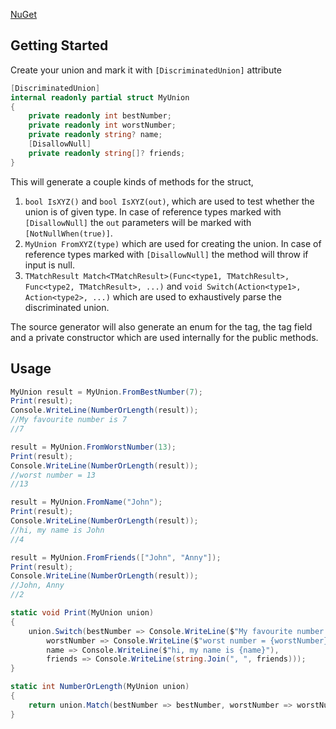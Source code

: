 [NuGet](https://www.nuget.org/packages/NamedDiscriminatedUnions/)

Getting Started
---
Create your union and mark it with `[DiscriminatedUnion]` attribute
```cs
[DiscriminatedUnion]
internal readonly partial struct MyUnion
{
    private readonly int bestNumber;
    private readonly int worstNumber;
    private readonly string? name;
    [DisallowNull]
    private readonly string[]? friends;
}
```

This will generate a couple kinds of methods for the struct,
1. `bool IsXYZ()` and `bool IsXYZ(out)`, which are used to test whether the union is of given type. In case of reference types marked with `[DisallowNull]` the `out` parameters will be marked with `[NotNullWhen(true)]`.
2. `MyUnion FromXYZ(type)` which are used for creating the union. In case of reference types marked with `[DisallowNull]` the method will throw if input is null.
3. `TMatchResult Match<TMatchResult>(Func<type1, TMatchResult>, Func<type2, TMatchResult>, ...)` and `void Switch(Action<type1>, Action<type2>, ...)` which are used to exhaustively parse the discriminated union.

The source generator will also generate an enum for the tag, the tag field and a private constructor which are used internally for the public methods.


Usage
---
```cs
MyUnion result = MyUnion.FromBestNumber(7);
Print(result);
Console.WriteLine(NumberOrLength(result));
//My favourite number is 7
//7

result = MyUnion.FromWorstNumber(13);
Print(result);
Console.WriteLine(NumberOrLength(result));
//worst number = 13
//13

result = MyUnion.FromName("John");
Print(result);
Console.WriteLine(NumberOrLength(result));
//hi, my name is John
//4

result = MyUnion.FromFriends(["John", "Anny"]);
Print(result);
Console.WriteLine(NumberOrLength(result));
//John, Anny
//2

static void Print(MyUnion union)
{
    union.Switch(bestNumber => Console.WriteLine($"My favourite number is {bestNumber}"),
        worstNumber => Console.WriteLine($"worst number = {worstNumber}"),
        name => Console.WriteLine($"hi, my name is {name}"),
        friends => Console.WriteLine(string.Join(", ", friends)));
}

static int NumberOrLength(MyUnion union)
{
    return union.Match(bestNumber => bestNumber, worstNumber => worstNumber, name => name.Length, friends => friends.Length);
}
```
